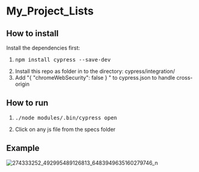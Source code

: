 # My_Project_Lists

## How to install

Install the dependencies first:
1. <pre>npm install cypress --save-dev</pre>
2. Install this repo as folder in to the directory: cypress/integration/
3. Add "{ "chromeWebSecurity": false } " to cypress.json to handle cross-origin

## How to run

1. <pre>./node_modules/.bin/cypress open</pre>
2. Click on any js file from the specs folder

## Example
![274333252_492995489126813_6483949635160279746_n](https://user-images.githubusercontent.com/58964916/156943763-409d8191-8634-415c-ad6f-3d9fefac9246.gif)
